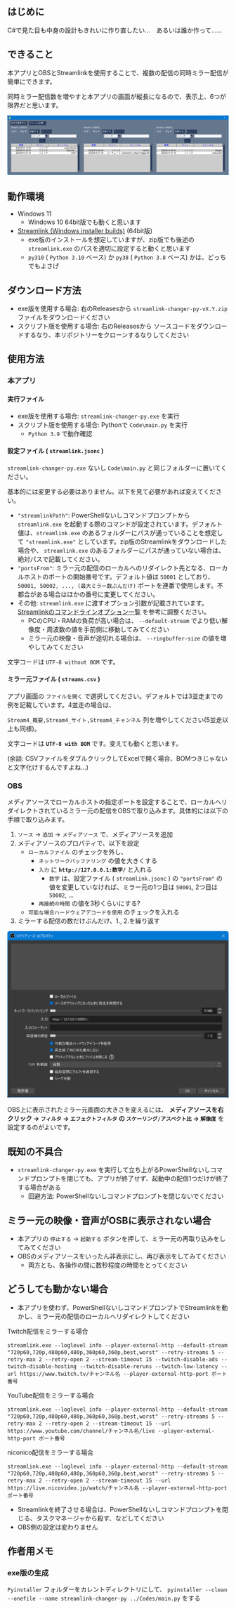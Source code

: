 ## はじめに
C#で見た目も中身の設計もきれいに作り直したい…　あるいは誰か作って……


## できること
本アプリとOBSとStreamlinkを使用することで、複数の配信の同時ミラー配信が簡単にできます。

同時ミラー配信数を増やすと本アプリの画面が縦長になるので、表示上、6つが限界だと思います。

![スクリーンショット(アプリ)](./ScreenShot_App.png)


## 動作環境
- Windows 11
    - Windows 10 64bit版でも動くと思います
- [Streamlink (Windows installer builds)](https://github.com/streamlink/windows-builds/releases) (64bit版)
    - exe版のインストールを想定していますが、zip版でも後述の `streamlink.exe` のパスを適切に設定すると動くと思います
    - `py310` ( `Python 3.10` ベース) か `py38` ( `Python 3.8` ベース) かは、どっちでもよさげ


## ダウンロード方法
- exe版を使用する場合: 右のReleasesから `streamlink-changer-py-vX.Y.zip` ファイルをダウンロードください
- スクリプト版を使用する場合: 右のReleasesから ソースコードをダウンロードするなり、本リポジトリーをクローンするなりしてください


## 使用方法
### 本アプリ
#### 実行ファイル
- exe版を使用する場合: `streamlink-changer-py.exe` を実行
- スクリプト版を使用する場合: Pythonで `Code\main.py` を実行
    - `Python 3.9` で動作確認


#### 設定ファイル ( `streamlink.jsonc` )
`streamlink-changer-py.exe` ないし `Code\main.py` と同じフォルダーに置いてください。

基本的には変更する必要はありません。以下を見て必要があれば変えてください。

- `"streamlinkPath"`: PowerShellないしコマンドプロンプトから `streamlink.exe` を起動する際のコマンドが設定されています。デフォルト値は、`streamlink.exe` のあるフォルダーにパスが通っていることを想定して `"streamlink.exe"` としています。zip版のStreamlinkをダウンロードした場合や、 `streamlink.exe` のあるフォルダーにパスが通っていない場合は、絶対パスで記載してください。
- `"portsFrom"`: ミラー元の配信のローカルへのリダイレクト先となる、ローカルホストのポートの開始番号です。デフォルト値は `50001` としており、 `50001, 50002, ..., (最大ミラー数ぶんだけ)` ポートを連番で使用します。不都合がある場合はほかの番号に変更してください。
- その他: `streamlink.exe` に渡すオプション引数が記載されています。[Streamlinkのコマンドラインオプション一覧](https://streamlink.github.io/cli.html#command-line-usage) を参考に調整ください。
    - PCのCPU・RAMの負荷が高い場合は、 `--default-stream` でより低い解像度・周波数の値を手前側に移動してみてください
    - ミラー元の映像・音声が途切れる場合は、 `--ringbuffer-size` の値を増やしてみてください

文字コードは `UTF-8 without BOM` です。


#### ミラー元ファイル ( `streams.csv` )
アプリ画面の `ファイルを開く` で選択してください。デフォルトでは3並走までの例を記載しています。4並走の場合は、

`Stream4_概要,Stream4_サイト,Stream4_チャンネル` 列を増やしてください(5並走以上も同様)。

文字コードは **`UTF-8 with BOM`** です。変えても動くと思います。

(余談: CSVファイルをダブルクリックしてExcelで開く場合、BOMつきじゃないと文字化けするんですよね…)


### OBS
メディアソースでローカルホストの指定ポートを設定することで、ローカルへリダイレクトされているミラー元の配信をOBSで取り込みます。具体的には以下の手順で取り込みます。
1. `ソース` → `追加` → `メディアソース` で、メディアソースを追加
2. メディアソースのプロパティで、以下を設定
    - `ローカルファイル` のチェックを外し、
        - `ネットワークバッファリング` の値を大きくする
        - `入力` に **`http://127.0.0.1:数字/`** と入れる
            - `数字` は、設定ファイル ( `streamlink.jsonc` ) の `"portsFrom"` の値を変更していなければ、ミラー元の1つ目は `50001`, 2つ目は `50002`, ...
        - `再接続の時間` の値を3秒くらいにする?
    - `可能な場合ハードウェアデコードを使用` のチェックを入れる
3. ミラーする配信の数だけぶんだけ、1., 2.を繰り返す

![スクリーンショット(アプリ)](./ScreenShot_OBS.png)

OBS上に表示されたミラー元画面の大きさを変えるには、 **メディアソースを右クリック → `フィルタ` → `エフェクトフィルタ` の `スケーリング/アスペクト比` → `解像度`** を設定するのがよいです。


## 既知の不具合
- `streamlink-changer-py.exe` を実行して立ち上がるPowerShellないしコマンドプロンプトを閉じても、アプリが終了せず、起動中の配信1つだけが終了する場合がある
    - 回避方法: PowerShellないしコマンドプロンプトを閉じないでください


## ミラー元の映像・音声がOSBに表示されない場合
- 本アプリの `停止する` → `起動する` ボタンを押して、ミラー元の再取り込みをしてみてください
- OBSのメディアソースをいったん非表示にし、再び表示をしてみてください
    - 両方とも、各操作の間に数秒程度の時間をとってください


## どうしても動かない場合
- 本アプリを使わず、PowerShellないしコマンドプロンプトでStreamlinkを動かし、ミラー元の配信のローカルへリダイレクトしてください

Twitch配信をミラーする場合
```
streamlink.exe --loglevel info --player-external-http --default-stream "720p60,720p,480p60,480p,360p60,360p,best,worst" --retry-streams 5 --retry-max 2 --retry-open 2 --stream-timeout 15 --twitch-disable-ads --twitch-disable-hosting --twitch-disable-reruns --twitch-low-latency --url https://www.twitch.tv/チャンネル名 --player-external-http-port ポート番号
```

YouTube配信をミラーする場合
```
streamlink.exe --loglevel info --player-external-http --default-stream "720p60,720p,480p60,480p,360p60,360p,best,worst" --retry-streams 5 --retry-max 2 --retry-open 2 --stream-timeout 15 --url https://www.youtube.com/channel/チャンネル名/live --player-external-http-port ポート番号
```

niconico配信をミラーする場合
```
streamlink.exe --loglevel info --player-external-http --default-stream "720p60,720p,480p60,480p,360p60,360p,best,worst" --retry-streams 5 --retry-max 2 --retry-open 2 --stream-timeout 15 --url https://live.nicovideo.jp/watch/チャンネル名 --player-external-http-port ポート番号
```

- Streamlinkを終了させる場合は、PowerShellないしコマンドプロンプトを閉じる、タスクマネージャから殺す、などしてください
- OBS側の設定は変わりません


## 作者用メモ
### exe版の生成
`Pyinstaller` フォルダーをカレントディレクトリにして、 `pyinstaller --clean --onefile --name streamlink-changer-py ../Codes/main.py` をする
